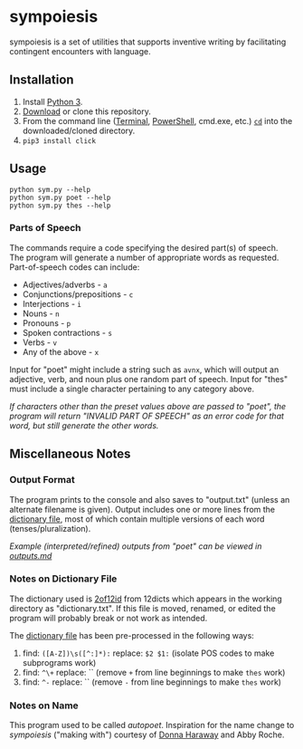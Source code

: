 # sympoiesis
sympoiesis is a set of utilities that supports inventive writing by facilitating contingent encounters with language.

## Installation
1. Install [Python 3](https://www.python.org/downloads/).
2. [Download](https://github.com/tylerdq/sympoiesis/archive/master.zip) or clone this repository.
3. From the command line ([Terminal](https://blog.galvanize.com/how-to-use-the-terminal-command-line/), [PowerShell](https://docs.microsoft.com/en-us/powershell/scripting/getting-started/getting-started-with-windows-powershell?view=powershell-6), cmd.exe, etc.) [`cd`](https://www.git-tower.com/learn/git/ebook/en/command-line/appendix/command-line-101) into the downloaded/cloned directory.
4. `pip3 install click`

## Usage
`python sym.py --help`  
`python sym.py poet --help`  
`python sym.py thes --help`

### Parts of Speech
The commands require a code specifying the desired part(s) of speech. The program will generate a number of appropriate words as requested. Part-of-speech codes can include:

* Adjectives/adverbs - `a`
* Conjunctions/prepositions - `c`
* Interjections - `i`
* Nouns - `n`
* Pronouns - `p`
* Spoken contractions - `s`
* Verbs - `v`
* Any of the above - `x`

Input for "poet" might include a string such as `avnx`, which will output an adjective, verb, and noun plus one random part of speech. Input for "thes" must include a single character pertaining to any category above.

*If characters other than the preset values above are passed to "poet", the program will return "INVALID PART OF SPEECH" as an error code for that word, but still generate the other words.*

## Miscellaneous Notes
### Output Format
The program prints to the console and also saves to "output.txt" (unless an alternate filename is given). Output includes one or more lines from the [dictionary file](words.txt), most of which contain multiple versions of each word (tenses/pluralization).

*Example (interpreted/refined) outputs from "poet" can be viewed in [outputs.md](outputs.md)*

### Notes on Dictionary File
The dictionary used is [2of12id](http://wordlist.aspell.net/alt12dicts-infl-readme/) from 12dicts which appears in the working directory as "dictionary.txt". If this file is moved, renamed, or edited the program will probably break or not work as intended.

The [dictionary file](dictionary.txt) has been pre-processed in the following ways:  
1. find: `([A-Z])\s([^:]*):` replace: `$2 $1:` (isolate POS codes to make subprograms work)
2. find: `^\+` replace: `` (remove `+` from line beginnings to make `thes` work)
3. find: `^-` replace: `` (remove `-` from line beginnings to make `thes` work)

### Notes on Name
This program used to be called *autopoet*. Inspiration for the name change to *sympoiesis* ("making with") courtesy of [Donna Haraway](https://slowrotation.memoryoftheworld.org/Donna%20J.%20Haraway/Staying%20With%20the%20Trouble_%20Making%20K%20(31237)/Staying%20With%20the%20Trouble_%20Makin%20-%20Donna%20J.%20Haraway.pdf#page=22) and Abby Roche.